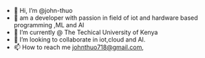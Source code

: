 - 👋 Hi, I’m @john-thuo
- 👀 am a developer with passion in field of iot and hardware based programming ,ML and AI
- 🌱 I’m currently @ The Techical University of Kenya
- 💞️ I’m looking to collaborate in iot,cloud and AI.
- 📫 How to reach me johnthuo718@gmail.com,

<!---
john-thuo/john-thuo is a ✨ special ✨ repository because its `README.md` (this file) appears on your GitHub profile.
You can click the Preview link to take a look at your changes.
--->
